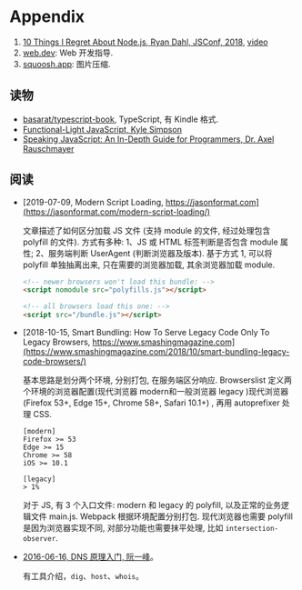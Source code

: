 # Appendix

1. [10 Things I Regret About Node.js, Ryan Dahl, JSConf, 2018](http://tinyclouds.org/jsconf2018.pdf), [video](https://www.youtube.com/watch?v=M3BM9TB-8yA)
2. [web.dev](https://web.dev): Web 开发指导.
3. [squoosh.app](https://squoosh.app/): 图片压缩.

## 读物

* [basarat/typescript-book](https://github.com/basarat/typescript-book), TypeScript, 有 Kindle 格式.
* [Functional-Light JavaScript, Kyle Simpson](https://github.com/getify/Functional-Light-JS)
* [Speaking JavaScript: An In-Depth Guide for Programmers, Dr. Axel Rauschmayer](http://speakingjs.com)

## 阅读

* [2019-07-09, Modern Script Loading, https://jasonformat.com](https://jasonformat.com/modern-script-loading/)

    文章描述了如何区分加载 JS 文件 (支持 module 的文件, 经过处理包含 polyfill 的文件). 方式有多种: 1、JS 或 HTML 标签判断是否包含 module 属性; 2、服务端判断 UserAgent (判断浏览器及版本). 基于方式 1, 可以将 polyfill 单独抽离出来, 只在需要的浏览器加载, 其余浏览器加载 module.

    ```html
    <!-- newer browsers won't load this bundle: -->
    <script nomodule src="polyfills.js"></script>

    <!-- all browsers load this one: -->
    <script src="/bundle.js"></script>
    ```

* [2018-10-15, Smart Bundling: How To Serve Legacy Code Only To Legacy Browsers, https://www.smashingmagazine.com](https://www.smashingmagazine.com/2018/10/smart-bundling-legacy-code-browsers/)

    基本思路是划分两个环境, 分别打包, 在服务端区分响应. Browserslist 定义两个环境的浏览器配置(现代浏览器 modern和一般浏览器 legacy )现代浏览器 (Firefox 53+, Edge 15+, Chrome 58+, Safari 10.1+) , 再用 autoprefixer 处理 CSS.

    ```text
    [modern]
    Firefox >= 53
    Edge >= 15
    Chrome >= 58
    iOS >= 10.1

    [legacy]
    > 1%
    ```

    对于 JS, 有 3 个入口文件: modern 和 legacy 的 polyfill, 以及正常的业务逻辑文件 main.js. Webpack 根据环境配置分别打包. 现代浏览器也需要 polyfill 是因为浏览器实现不同, 对部分功能也需要抹平处理, 比如 `intersection-observer`.

* [2016-06-16, DNS 原理入门, 阮一峰](http://www.ruanyifeng.com/blog/2016/06/dns.html)。

    有工具介绍，`dig`、`host`、`whois`。
